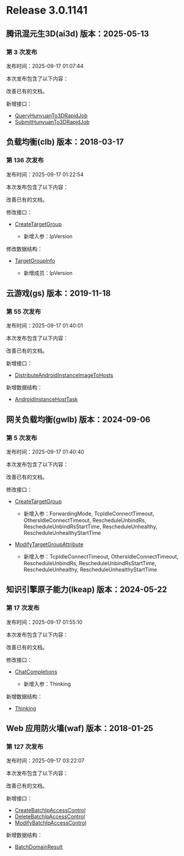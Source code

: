 # Release 3.0.1141

## 腾讯混元生3D(ai3d) 版本：2025-05-13

### 第 3 次发布

发布时间：2025-09-17 01:07:44

本次发布包含了以下内容：

改善已有的文档。

新增接口：

* [QueryHunyuanTo3DRapidJob](https://cloud.tencent.com/document/api/1804/123464)
* [SubmitHunyuanTo3DRapidJob](https://cloud.tencent.com/document/api/1804/123463)



## 负载均衡(clb) 版本：2018-03-17

### 第 136 次发布

发布时间：2025-09-17 01:22:54

本次发布包含了以下内容：

改善已有的文档。

修改接口：

* [CreateTargetGroup](https://cloud.tencent.com/document/api/214/40559)

	* 新增入参：IpVersion


修改数据结构：

* [TargetGroupInfo](https://cloud.tencent.com/document/api/214/30694#TargetGroupInfo)

	* 新增成员：IpVersion




## 云游戏(gs) 版本：2019-11-18

### 第 55 次发布

发布时间：2025-09-17 01:40:01

本次发布包含了以下内容：

改善已有的文档。

新增接口：

* [DistributeAndroidInstanceImageToHosts](https://cloud.tencent.com/document/api/1162/123465)

新增数据结构：

* [AndroidInstanceHostTask](https://cloud.tencent.com/document/api/1162/40743#AndroidInstanceHostTask)



## 网关负载均衡(gwlb) 版本：2024-09-06

### 第 5 次发布

发布时间：2025-09-17 01:40:40

本次发布包含了以下内容：

改善已有的文档。

修改接口：

* [CreateTargetGroup](https://cloud.tencent.com/document/api/1782/111697)

	* 新增入参：ForwardingMode, TcpIdleConnectTimeout, OthersIdleConnectTimeout, RescheduleUnbindRs, RescheduleUnbindRsStartTime, RescheduleUnhealthy, RescheduleUnhealthyStartTime

* [ModifyTargetGroupAttribute](https://cloud.tencent.com/document/api/1782/111689)

	* 新增入参：TcpIdleConnectTimeout, OthersIdleConnectTimeout, RescheduleUnbindRs, RescheduleUnbindRsStartTime, RescheduleUnhealthy, RescheduleUnhealthyStartTime




## 知识引擎原子能力(lkeap) 版本：2024-05-22

### 第 17 次发布

发布时间：2025-09-17 01:55:10

本次发布包含了以下内容：

改善已有的文档。

修改接口：

* [ChatCompletions](https://cloud.tencent.com/document/api/1772/115963)

	* 新增入参：Thinking


新增数据结构：

* [Thinking](https://cloud.tencent.com/document/api/1772/115364#Thinking)



## Web 应用防火墙(waf) 版本：2018-01-25

### 第 127 次发布

发布时间：2025-09-17 03:22:07

本次发布包含了以下内容：

改善已有的文档。

新增接口：

* [CreateBatchIpAccessControl](https://cloud.tencent.com/document/api/627/123468)
* [DeleteBatchIpAccessControl](https://cloud.tencent.com/document/api/627/123467)
* [ModifyBatchIpAccessControl](https://cloud.tencent.com/document/api/627/123466)

新增数据结构：

* [BatchDomainResult](https://cloud.tencent.com/document/api/627/53609#BatchDomainResult)




